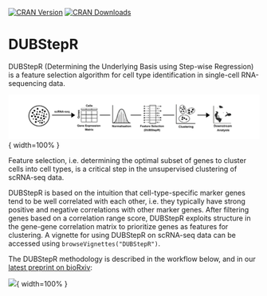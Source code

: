 [![CRAN Version](https://www.r-pkg.org/badges/version/DUBStepR)](https://cran.r-project.org/package=DUBStepR) [![CRAN Downloads](https://cranlogs.r-pkg.org/badges/DUBStepR)](https://cran.r-project.org/package=DUBStepR)

# DUBStepR

DUBStepR (Determining the Underlying Basis using Step-wise Regression) is a feature selection algorithm for cell type identification in single-cell RNA-sequencing data.

![](man/figures/Overview_cartoon.png){ width=100% }

Feature selection, i.e. determining the optimal subset of genes to cluster cells into cell types, is a critical step in the unsupervised clustering of scRNA-seq data.

DUBStepR is based on the intuition that cell-type-specific marker genes tend to be well correlated with each other, i.e. they typically have strong positive and negative correlations with other marker genes. After filtering genes based on a correlation range score, DUBStepR exploits structure in the gene-gene correlation matrix to prioritize genes as features for clustering. A vignette for using DUBStepR on scRNA-seq data can be accessed using `browseVignettes("DUBStepR")`.

The DUBStepR methodology is described in the workflow below, and in our [latest preprint on bioRxiv](https://doi.org/10.1101/2020.10.07.330563):

![](man/figures/Methodology.png){ width=100% }